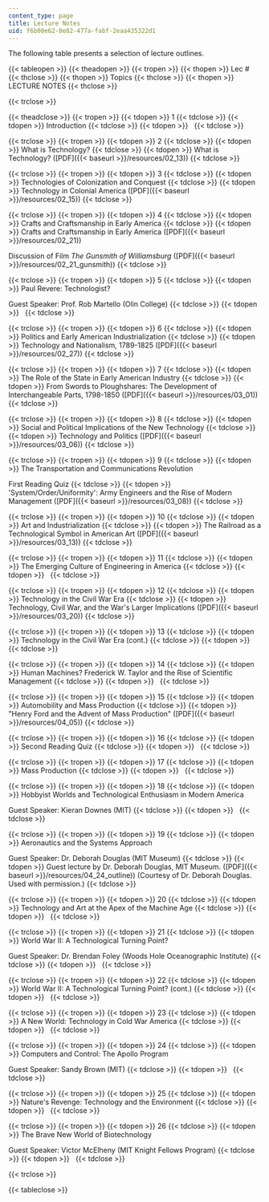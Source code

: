 ```yaml
---
content_type: page
title: Lecture Notes
uid: f6b00e62-0e82-477a-fabf-2eaa435322d1
---
```


The following table presents a selection of lecture outlines.

{{< tableopen >}}
{{< theadopen >}}
{{< tropen >}}
{{< thopen >}}
Lec #
{{< thclose >}}
{{< thopen >}}
Topics
{{< thclose >}}
{{< thopen >}}
LECTURE NOTES
{{< thclose >}}

{{< trclose >}}

{{< theadclose >}}
{{< tropen >}}
{{< tdopen >}}
1
{{< tdclose >}}
{{< tdopen >}}
Introduction
{{< tdclose >}}
{{< tdopen >}}
 
{{< tdclose >}}

{{< trclose >}}
{{< tropen >}}
{{< tdopen >}}
2
{{< tdclose >}}
{{< tdopen >}}
What is Technology?
{{< tdclose >}}
{{< tdopen >}}
What is Technology? ([PDF]({{< baseurl >}}/resources/02_13))
{{< tdclose >}}

{{< trclose >}}
{{< tropen >}}
{{< tdopen >}}
3
{{< tdclose >}}
{{< tdopen >}}
Technologies of Colonization and Conquest
{{< tdclose >}}
{{< tdopen >}}
Technology in Colonial America ([PDF]({{< baseurl >}}/resources/02_15))
{{< tdclose >}}

{{< trclose >}}
{{< tropen >}}
{{< tdopen >}}
4
{{< tdclose >}}
{{< tdopen >}}
Crafts and Craftsmanship in Early America
{{< tdclose >}}
{{< tdopen >}}
Crafts and Craftsmanship in Early America ([PDF]({{< baseurl >}}/resources/02_21))  
  
Discussion of Film _The Gunsmith of Williamsburg_ ([PDF]({{< baseurl >}}/resources/02_21_gunsmith))
{{< tdclose >}}

{{< trclose >}}
{{< tropen >}}
{{< tdopen >}}
5
{{< tdclose >}}
{{< tdopen >}}
Paul Revere: Technologist?  
  
Guest Speaker: Prof. Rob Martello (Olin College)
{{< tdclose >}}
{{< tdopen >}}
 
{{< tdclose >}}

{{< trclose >}}
{{< tropen >}}
{{< tdopen >}}
6
{{< tdclose >}}
{{< tdopen >}}
Politics and Early American Industrialization
{{< tdclose >}}
{{< tdopen >}}
Technology and Nationalism, 1789-1825 ([PDF]({{< baseurl >}}/resources/02_27))
{{< tdclose >}}

{{< trclose >}}
{{< tropen >}}
{{< tdopen >}}
7
{{< tdclose >}}
{{< tdopen >}}
The Role of the State in Early American Industry
{{< tdclose >}}
{{< tdopen >}}
From Swords to Ploughshares: The Development of Interchangeable Parts, 1798-1850 ([PDF]({{< baseurl >}}/resources/03_01))
{{< tdclose >}}

{{< trclose >}}
{{< tropen >}}
{{< tdopen >}}
8
{{< tdclose >}}
{{< tdopen >}}
Social and Political Implications of the New Technology
{{< tdclose >}}
{{< tdopen >}}
Technology and Politics ([PDF]({{< baseurl >}}/resources/03_06))
{{< tdclose >}}

{{< trclose >}}
{{< tropen >}}
{{< tdopen >}}
9
{{< tdclose >}}
{{< tdopen >}}
The Transportation and Communications Revolution  
  
First Reading Quiz
{{< tdclose >}}
{{< tdopen >}}
'System/Order/Uniformity': Army Engineers and the Rise of Modern Management ([PDF]({{< baseurl >}}/resources/03_08))
{{< tdclose >}}

{{< trclose >}}
{{< tropen >}}
{{< tdopen >}}
10
{{< tdclose >}}
{{< tdopen >}}
Art and Industrialization
{{< tdclose >}}
{{< tdopen >}}
The Railroad as a Technological Symbol in American Art ([PDF]({{< baseurl >}}/resources/03_13))
{{< tdclose >}}

{{< trclose >}}
{{< tropen >}}
{{< tdopen >}}
11
{{< tdclose >}}
{{< tdopen >}}
The Emerging Culture of Engineering in America
{{< tdclose >}}
{{< tdopen >}}
 
{{< tdclose >}}

{{< trclose >}}
{{< tropen >}}
{{< tdopen >}}
12
{{< tdclose >}}
{{< tdopen >}}
Technology in the Civil War Era
{{< tdclose >}}
{{< tdopen >}}
Technology, Civil War, and the War's Larger Implications ([PDF]({{< baseurl >}}/resources/03_20))
{{< tdclose >}}

{{< trclose >}}
{{< tropen >}}
{{< tdopen >}}
13
{{< tdclose >}}
{{< tdopen >}}
Technology in the Civil War Era (cont.)
{{< tdclose >}}
{{< tdopen >}}
 
{{< tdclose >}}

{{< trclose >}}
{{< tropen >}}
{{< tdopen >}}
14
{{< tdclose >}}
{{< tdopen >}}
Human Machines? Frederick W. Taylor and the Rise of Scientific Management
{{< tdclose >}}
{{< tdopen >}}
 
{{< tdclose >}}

{{< trclose >}}
{{< tropen >}}
{{< tdopen >}}
15
{{< tdclose >}}
{{< tdopen >}}
Automobility and Mass Production
{{< tdclose >}}
{{< tdopen >}}
"Henry Ford and the Advent of Mass Production" ([PDF]({{< baseurl >}}/resources/04_05))
{{< tdclose >}}

{{< trclose >}}
{{< tropen >}}
{{< tdopen >}}
16
{{< tdclose >}}
{{< tdopen >}}
Second Reading Quiz
{{< tdclose >}}
{{< tdopen >}}
 
{{< tdclose >}}

{{< trclose >}}
{{< tropen >}}
{{< tdopen >}}
17
{{< tdclose >}}
{{< tdopen >}}
Mass Production
{{< tdclose >}}
{{< tdopen >}}
 
{{< tdclose >}}

{{< trclose >}}
{{< tropen >}}
{{< tdopen >}}
18
{{< tdclose >}}
{{< tdopen >}}
Hobbyist Worlds and Technological Enthusiasm in Modern America  
  
Guest Speaker: Kieran Downes (MIT)
{{< tdclose >}}
{{< tdopen >}}
 
{{< tdclose >}}

{{< trclose >}}
{{< tropen >}}
{{< tdopen >}}
19
{{< tdclose >}}
{{< tdopen >}}
Aeronautics and the Systems Approach  
  
Guest Speaker: Dr. Deborah Douglas (MIT Museum)
{{< tdclose >}}
{{< tdopen >}}
Guest lecture by Dr. Deborah Douglas, MIT Museum. ([PDF]({{< baseurl >}}/resources/04_24_outline)) (Courtesy of Dr. Deborah Douglas. Used with permission.)
{{< tdclose >}}

{{< trclose >}}
{{< tropen >}}
{{< tdopen >}}
20
{{< tdclose >}}
{{< tdopen >}}
Technology and Art at the Apex of the Machine Age
{{< tdclose >}}
{{< tdopen >}}
 
{{< tdclose >}}

{{< trclose >}}
{{< tropen >}}
{{< tdopen >}}
21
{{< tdclose >}}
{{< tdopen >}}
World War II: A Technological Turning Point?  
  
Guest Speaker: Dr. Brendan Foley (Woods Hole Oceanographic Institute)
{{< tdclose >}}
{{< tdopen >}}
 
{{< tdclose >}}

{{< trclose >}}
{{< tropen >}}
{{< tdopen >}}
22
{{< tdclose >}}
{{< tdopen >}}
World War II: A Technological Turning Point? (cont.)
{{< tdclose >}}
{{< tdopen >}}
 
{{< tdclose >}}

{{< trclose >}}
{{< tropen >}}
{{< tdopen >}}
23
{{< tdclose >}}
{{< tdopen >}}
A New World: Technology in Cold War America
{{< tdclose >}}
{{< tdopen >}}
 
{{< tdclose >}}

{{< trclose >}}
{{< tropen >}}
{{< tdopen >}}
24
{{< tdclose >}}
{{< tdopen >}}
Computers and Control: The Apollo Program  
  
Guest Speaker: Sandy Brown (MIT)
{{< tdclose >}}
{{< tdopen >}}
 
{{< tdclose >}}

{{< trclose >}}
{{< tropen >}}
{{< tdopen >}}
25
{{< tdclose >}}
{{< tdopen >}}
Nature's Revenge: Technology and the Environment
{{< tdclose >}}
{{< tdopen >}}
 
{{< tdclose >}}

{{< trclose >}}
{{< tropen >}}
{{< tdopen >}}
26
{{< tdclose >}}
{{< tdopen >}}
The Brave New World of Biotechnology  
  
Guest Speaker: Victor McElheny (MIT Knight Fellows Program)
{{< tdclose >}}
{{< tdopen >}}
 
{{< tdclose >}}

{{< trclose >}}

{{< tableclose >}}